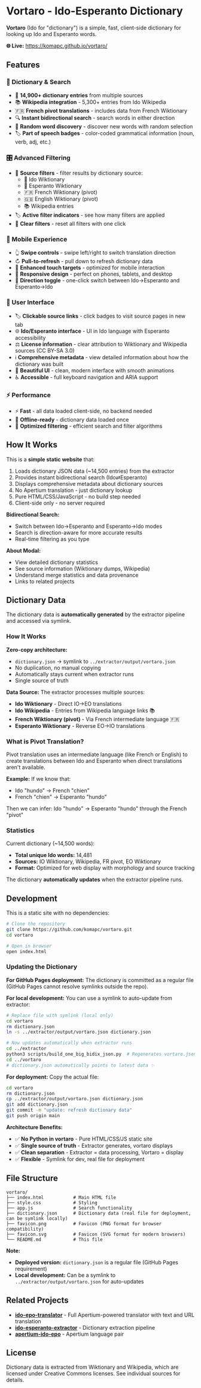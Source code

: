 # Vortaro - Ido-Esperanto Dictionary

**Vortaro** (Ido for "dictionary") is a simple, fast, client-side dictionary for looking up Ido and Esperanto words.

**🌐 Live:** https://komapc.github.io/vortaro/

## Features

### **📖 Dictionary & Search**
- 📖 **14,900+ dictionary entries** from multiple sources
- 📚 **Wikipedia integration** - 5,300+ entries from Ido Wikipedia
- 🇫🇷 **French pivot translations** - includes data from French Wiktionary
- 🔍 **Instant bidirectional search** - search words in either direction
- 🎲 **Random word discovery** - discover new words with random selection
- 🏷️ **Part of speech badges** - color-coded grammatical information (noun, verb, adj, etc.)

### **🎛️ Advanced Filtering**
- 🔽 **Source filters** - filter results by dictionary source:
  - 📕 Ido Wiktionary
  - 📗 Esperanto Wiktionary  
  - 🇫🇷 French Wiktionary (pivot)
  - 🇬🇧 English Wiktionary (pivot)
  - 📚 Wikipedia entries
- 🏷️ **Active filter indicators** - see how many filters are applied
- 🧹 **Clear filters** - reset all filters with one click

### **📱 Mobile Experience**
- 👆 **Swipe controls** - swipe left/right to switch translation direction
- ↻ **Pull-to-refresh** - pull down to refresh dictionary data
- 🎯 **Enhanced touch targets** - optimized for mobile interaction
- 📱 **Responsive design** - perfect on phones, tablets, and desktop
- 🔄 **Direction toggle** - one-click switch between Ido→Esperanto and Esperanto→Ido

### **🎨 User Interface**
- 🏷️ **Clickable source links** - click badges to visit source pages in new tab
- 🌐 **Ido/Esperanto interface** - UI in Ido language with Esperanto accessibility
- ⚖️ **License information** - clear attribution to Wiktionary and Wikipedia sources (CC BY-SA 3.0)
- ℹ️ **Comprehensive metadata** - view detailed information about how the dictionary was built
- 🎨 **Beautiful UI** - clean, modern interface with smooth animations
- ♿ **Accessible** - full keyboard navigation and ARIA support

### **⚡ Performance**
- ⚡ **Fast** - all data loaded client-side, no backend needed
- 💾 **Offline-ready** - dictionary data loaded once
- 🚀 **Optimized filtering** - efficient search and filter algorithms

## How It Works

This is a **simple static website** that:
1. Loads dictionary JSON data (~14,500 entries) from the extractor
2. Provides instant bidirectional search (Ido⇄Esperanto)
3. Displays comprehensive metadata about dictionary sources
4. No Apertium translation - just dictionary lookup
5. Pure HTML/CSS/JavaScript - no build step needed
6. Client-side only - no server required

**Bidirectional Search:**
- Switch between Ido→Esperanto and Esperanto→Ido modes
- Search is direction-aware for more accurate results
- Real-time filtering as you type

**About Modal:**
- View detailed dictionary statistics
- See source information (Wiktionary dumps, Wikipedia)
- Understand merge statistics and data provenance
- Links to related projects

## Dictionary Data

The dictionary data is **automatically generated** by the extractor pipeline and accessed via symlink.

### How It Works

**Zero-copy architecture:**
- `dictionary.json` → symlink to `../extractor/output/vortaro.json`
- No duplication, no manual copying
- Automatically stays current when extractor runs
- Single source of truth

**Data Source:** The extractor processes multiple sources:
- **Ido Wiktionary** - Direct IO→EO translations
- **Ido Wikipedia** - Entries from Wikipedia language links 📚
- **French Wiktionary (pivot)** - Via French intermediate language 🇫🇷
- **Esperanto Wiktionary** - Reverse EO→IO translations

### What is Pivot Translation?

Pivot translation uses an intermediate language (like French or English) to create translations between Ido and Esperanto when direct translations aren't available.

**Example:** If we know that:
- Ido "hundo" → French "chien"
- French "chien" → Esperanto "hundo"

Then we can infer: Ido "hundo" → Esperanto "hundo" through the French "pivot"

### Statistics

Current dictionary (~14,500 words):
- **Total unique Ido words:** 14,481
- **Sources:** IO Wiktionary, Wikipedia, FR pivot, EO Wiktionary
- **Format:** Optimized for web display with morphology and source tracking

The dictionary **automatically updates** when the extractor pipeline runs.

## Development

This is a static site with no dependencies:

```bash
# Clone the repository
git clone https://github.com/komapc/vortaro.git
cd vortaro

# Open in browser
open index.html
```

### Updating the Dictionary

**For GitHub Pages deployment:** The dictionary is committed as a regular file (GitHub Pages cannot resolve symlinks outside the repo).

**For local development:** You can use a symlink to auto-update from extractor:

```bash
# Replace file with symlink (local only)
cd vortaro
rm dictionary.json
ln -s ../extractor/output/vortaro.json dictionary.json

# Now updates automatically when extractor runs
cd ../extractor
python3 scripts/build_one_big_bidix_json.py  # Regenerates vortaro.json
cd ../vortaro
# dictionary.json automatically points to latest data ✨
```

**For deployment:** Copy the actual file:
```bash
cd vortaro
rm dictionary.json
cp ../extractor/output/vortaro.json dictionary.json
git add dictionary.json
git commit -m "update: refresh dictionary data"
git push origin main
```

**Architecture Benefits:**
- ✅ **No Python in vortaro** - Pure HTML/CSS/JS static site
- ✅ **Single source of truth** - Extractor generates, vortaro displays
- ✅ **Clean separation** - Extractor = data processing, Vortaro = display
- ✅ **Flexible** - Symlink for dev, real file for deployment

## File Structure

```
vortaro/
├── index.html           # Main HTML file
├── style.css            # Styling
├── app.js               # Search functionality
├── dictionary.json      # Dictionary data (real file for deployment, can be symlink locally)
├── favicon.png          # Favicon (PNG format for browser compatibility)
├── favicon.svg          # Favicon (SVG format for modern browsers)
└── README.md            # This file
```

**Note:** 
- **Deployed version:** `dictionary.json` is a regular file (GitHub Pages requirement)
- **Local development:** Can be a symlink to `../extractor/output/vortaro.json` for auto-updates

## Related Projects

- **[ido-epo-translator](https://github.com/komapc/ido-epo-translator)** - Full Apertium-powered translator with text and URL translation
- **[ido-esperanto-extractor](https://github.com/komapc/ido-esperanto-extractor)** - Dictionary extraction pipeline
- **[apertium-ido-epo](https://github.com/komapc/apertium-ido-epo)** - Apertium language pair

## License

Dictionary data is extracted from Wiktionary and Wikipedia, which are licensed under Creative Commons licenses. See individual sources for details.

